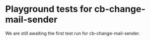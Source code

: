 # Playground tests for cb-change-mail-sender
We are still awaiting the first test run for cb-change-mail-sender.
